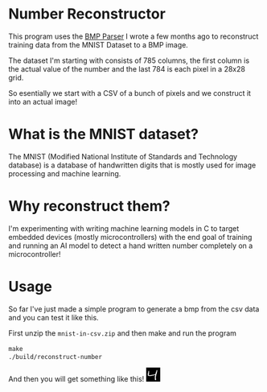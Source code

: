 # Number Reconstructor

This program uses the [BMP Parser](https://github.com/SpencerLommel/spencer-bmp) I wrote a few months ago to reconstruct training data from the MNIST Dataset to a BMP image. 

The dataset I'm starting with consists of 785 columns, the first column is the actual value of the number and the last 784 is each pixel in a 28x28 grid.

So esentially we start with a CSV of a bunch of pixels and we construct it into an actual image!

# What is the MNIST dataset?
The MNIST (Modified National Institute of Standards and Technology database) is a database of handwritten digits that is mostly used for image processing and machine learning. 

# Why reconstruct them?
 I'm experimenting with writing machine learning models in C to target embedded devices (mostly microcontrollers) with the end goal of training and running an AI model to detect a hand written number completely on a microcontroller!

 # Usage

So far I've just made a simple program to generate a bmp from the csv data and you can test it like this.

First unzip the `mnist-in-csv.zip` and then make and run the program
```
make
./build/reconstruct-number
```

And then you will get something like this!
![Hand written number 4](/docs/4.bmp)
